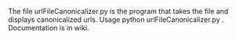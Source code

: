 The file urlFileCanonicalizer.py is the program that takes the file and displays canonicalized urls.
Usage python urlFileCanonicalizer.py <filename> .
Documentation is in wiki.
